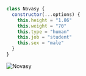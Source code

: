 ```js
class Novasy {
  constructor(...options) {
    this.height = "1.86"
    this.weight = "70"
    this.type = "human"
    this.job = "student"
    this.sex = "male"
  }
}
```
<img src="https://komarev.com/ghpvc/?username=novasy&label=Ziyaretçi%20Sayısı&color=da004e" alt="Novasy" />
